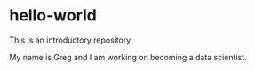 # hello-world
This is an introductory repository

My name is Greg and I am working on becoming a data scientist. 
